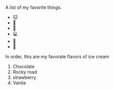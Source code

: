 A list of my favorite things.
* 🐱
* 🐶
* 👶
* 💻
* 🥫
* 📖

In order, this are my favorate flavors of ice cream
1. Chocolate
2. Rocky road
3. strawberry
4. Vanila
